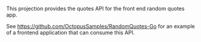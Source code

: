 This projection provides the quotes API for the front end random quotes app. 

See https://github.com/OctopusSamples/RandomQuotes-Go for an example of a frontend application that can consume this API.
